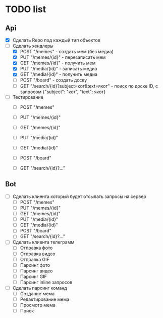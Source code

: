 # TODO list
## Api
 - [x] Сделать Repo под каждый тип объектов
 - [ ] Сделать хендлеры
   - [x] POST "/memes" - создать мем (без медиа)
   - [x] PUT "/memes/{id}" - перезаписать мем
   - [x] GET "/memes/{id}" - получить мем
   - [x] PUT "/media/{id}" - записать медиа
   - [x] GET "/media/{id}" - получить медиа
   - [ ] POST "/board" - создать доску
   - [ ] GET "/search/{id}?subject=кот&text=якот" - поиск по доске ID, с запросом {"subject": "кот", "text": якот}

 - [ ] Тестирование
   - [ ] POST "/memes"
   - [ ] PUT "/memes/{id}"
   - [ ] GET "/memes/{id}"
   - [ ] PUT "/media/{id}"
   - [ ] GET "/media/{id}"
   - [ ] POST "/board"
   - [ ] GET "/search/{id}?..."


## Bot
 - [ ] Сделать клиента который будет отсылать запросы на сервер
   - [ ] POST "/memes"
   - [ ] PUT "/memes/{id}"
   - [ ] GET "/memes/{id}"
   - [ ] PUT "/media/{id}"
   - [ ] GET "/media/{id}"
   - [ ] POST "/board"
   - [ ] GET "/search/{id}?..."

 - [ ] Сделать клиента телеграмм
   - [ ] Отправка фото
   - [ ] Отправка видео
   - [ ] Отправка GIF
   - [ ] Парсинг фото
   - [ ] Парсинг видео
   - [ ] Парсинг GIF
   - [ ] Парсинг inline запросов

 - [ ] Сделать парсинг команд
   - [ ] Создание мема
   - [ ] Редактирование мема
   - [ ] Просмотр мема
   - [ ] Поиск
